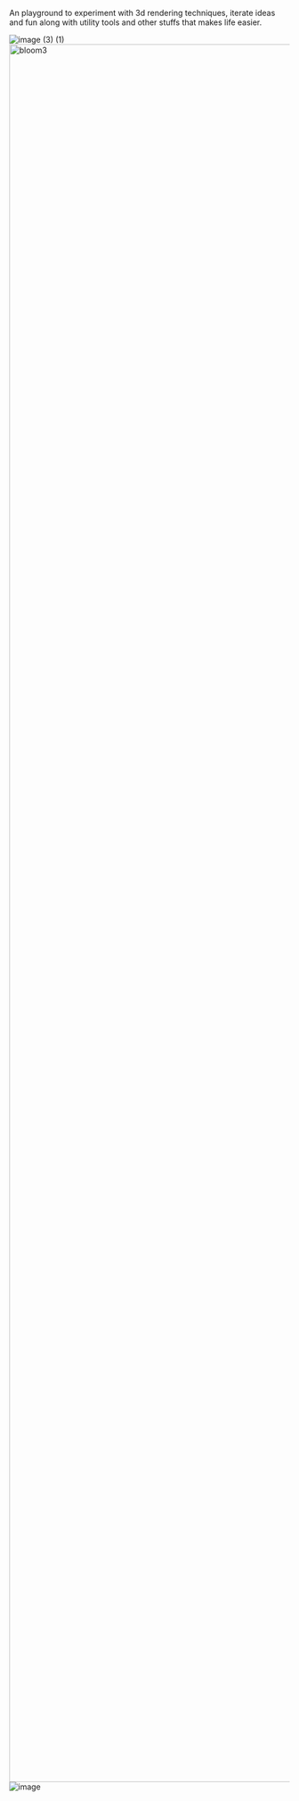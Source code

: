 An playground to experiment with 3d rendering techniques, iterate ideas and fun along with utility tools and other stuffs that makes life easier.

![image (3) (1)](https://github.com/PhantomCloak/cengine-3d/assets/34552014/e78c017a-10a4-4922-991c-660d7f229ad1)
<img width="3120" alt="bloom3" src="https://github.com/PhantomCloak/cengine-3d/assets/34552014/41115124-dd2d-4e42-afcf-43f0c19d2aba">
![image](https://github.com/PhantomCloak/cengine-3d/assets/34552014/5bd145b2-ff1d-460b-9e56-317d7c9de1ae)


